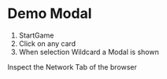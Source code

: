 # Demo Modal

1. StartGame
2. Click on any card
3. When selection Wildcard a Modal is shown

Inspect the Network Tab of the browser